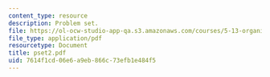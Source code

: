 ```yaml
---
content_type: resource
description: Problem set.
file: https://ol-ocw-studio-app-qa.s3.amazonaws.com/courses/5-13-organic-chemistry-ii-fall-2006/7614f1cd06e6a9eb866c73efb1e484f5_pset2.pdf
file_type: application/pdf
resourcetype: Document
title: pset2.pdf
uid: 7614f1cd-06e6-a9eb-866c-73efb1e484f5
---
```

